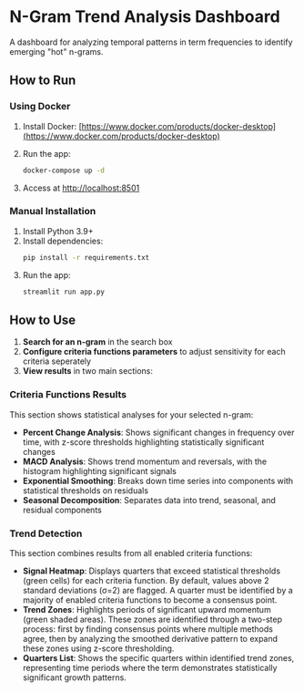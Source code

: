 # N-Gram Trend Analysis Dashboard

A dashboard for analyzing temporal patterns in term frequencies to identify emerging "hot" n-grams.

## How to Run

### Using Docker

1. Install Docker: [https://www.docker.com/products/docker-desktop](https://www.docker.com/products/docker-desktop)

2. Run the app:
   ```bash
   docker-compose up -d
   ```

3. Access at [http://localhost:8501](http://localhost:8501)

### Manual Installation

1. Install Python 3.9+
2. Install dependencies:
   ```bash
   pip install -r requirements.txt
   ```
3. Run the app:
   ```bash
   streamlit run app.py
   ```

## How to Use

1. **Search for an n-gram** in the search box
2. **Configure criteria functions parameters** to adjust sensitivity for each criteria seperately
3. **View results** in two main sections:

### Criteria Functions Results

This section shows statistical analyses for your selected n-gram:

- **Percent Change Analysis**: Shows significant changes in frequency over time, with z-score thresholds highlighting statistically significant changes
- **MACD Analysis**: Shows trend momentum and reversals, with the histogram highlighting significant signals
- **Exponential Smoothing**: Breaks down time series into components with statistical thresholds on residuals
- **Seasonal Decomposition**: Separates data into trend, seasonal, and residual components

### Trend Detection

This section combines results from all enabled criteria functions:

- **Signal Heatmap**: Displays quarters that exceed statistical thresholds (green cells) for each criteria function. By default, values above 2 standard deviations (σ=2) are flagged. A quarter must be identified by a majority of enabled criteria functions to become a consensus point.
- **Trend Zones**: Highlights periods of significant upward momentum (green shaded areas). These zones are identified through a two-step process: first by finding consensus points where multiple methods agree, then by analyzing the smoothed derivative pattern to expand these zones using z-score thresholding.
- **Quarters List**: Shows the specific quarters within identified trend zones, representing time periods where the term demonstrates statistically significant growth patterns.
